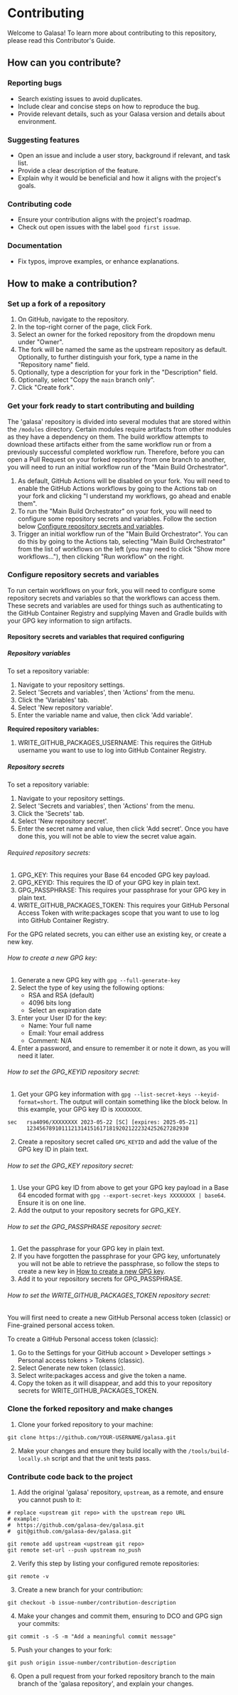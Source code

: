 # Contributing

Welcome to Galasa! To learn more about contributing to this repository, please read this Contributor's Guide.

## How can you contribute?

### Reporting bugs

- Search existing issues to avoid duplicates.
- Include clear and concise steps on how to reproduce the bug.
- Provide relevant details, such as your Galasa version and details about environment.

### Suggesting features

- Open an issue and include a user story, background if relevant, and task list.
- Provide a clear description of the feature.
- Explain why it would be beneficial and how it aligns with the project's goals.

### Contributing code

- Ensure your contribution aligns with the project's roadmap.
- Check out open issues with the label `good first issue`.

### Documentation

- Fix typos, improve examples, or enhance explanations.

## How to make a contribution?

### Set up a fork of a repository

1. On GitHub, navigate to the repository.
1. In the top-right corner of the page, click Fork.
1. Select an owner for the forked repository from the dropdown menu under "Owner".
1. The fork will be named the same as the upstream repository as default. Optionally, to further distinguish your fork, type a name in the "Repository name" field.
1. Optionally, type a description for your fork in the "Description" field.
1. Optionally, select "Copy the `main` branch only".
1. Click "Create fork".

### Get your fork ready to start contributing and building

The 'galasa' repository is divided into several modules that are stored within the `/modules` directory. Certain modules require artifacts from other modules as they have a dependency on them. The build workflow attempts to download these artifacts either from the same workflow run or from a previously successful completed workflow run. Therefore, before you can open a Pull Request on your forked repository from one branch to another, you will need to run an initial workflow run of the "Main Build Orchestrator".

1. As default, GitHub Actions will be disabled on your fork. You will need to enable the GitHub Actions workflows by going to the Actions tab on your fork and clicking "I understand my workflows, go ahead and enable them".
1. To run the "Main Build Orchestrator" on your fork, you will need to configure some repository secrets and variables. Follow the section below [Configure repository secrets and variables](#configure-repository-secrets-and-variables).
1. Trigger an initial workflow run of the "Main Build Orchestrator". You can do this by going to the Actions tab, selecting "Main Build Orchestrator" from the list of workflows on the left (you may need to click "Show more workflows..."), then clicking "Run workflow" on the right.

### Configure repository secrets and variables

To run certain workflows on your fork, you will need to configure some repository secrets and variables so that the workflows can access them. These secrets and variables are used for things such as authenticating to the GitHub Container Registry and supplying Maven and Gradle builds with your GPG key information to sign artifacts.

#### Repository secrets and variables that required configuring

##### Repository variables

To set a repository variable:
1. Navigate to your repository settings.
1. Select 'Secrets and variables', then 'Actions' from the menu.
1. Click the 'Variables' tab.
1. Select 'New repository variable'.
1. Enter the variable name and value, then click 'Add variable'.

**Required repository variables:**

1. WRITE_GITHUB_PACKAGES_USERNAME: This requires the GitHub username you want to use to log into GitHub Container Registry.

##### Repository secrets

To set a repository variable:
1. Navigate to your repository settings.
1. Select 'Secrets and variables', then 'Actions' from the menu.
1. Click the 'Secrets' tab.
1. Select 'New repository secret'.
1. Enter the secret name and value, then click 'Add secret'. Once you have done this, you will not be able to view the secret value again.

###### Required repository secrets:

1. GPG_KEY: This requires your Base 64 encoded GPG key payload.
1. GPG_KEYID: This requires the ID of your GPG key in plain text.
1. GPG_PASSPHRASE: This requires your passphrase for your GPG key in plain text.
1. WRITE_GITHUB_PACKAGES_TOKEN: This requires your GitHub Personal Access Token with write:packages scope that you want to use to log into GitHub Container Registry.

For the GPG related secrets, you can either use an existing key, or create a new key.

###### How to create a new GPG key:
1. Generate a new GPG key with `gpg --full-generate-key`
2. Select the type of key using the following options:
    * RSA and RSA (default)
    * 4096 bits long
    * Select an expiration date
3. Enter your User ID for the key:
    * Name: Your full name
    * Email: Your email address
    * Comment: N/A
4. Enter a password, and ensure to remember it or note it down, as you will need it later.

###### How to set the GPG_KEYID repository secret: 

1. Get your GPG key information with `gpg --list-secret-keys --keyid-format=short`. The output will contain something like the block below. In this example, your GPG key ID is `XXXXXXXX`. 
```
sec   rsa4096/XXXXXXXX 2023-05-22 [SC] [expires: 2025-05-21]
      123456789101112131415161718192021222324252627282930
```
2. Create a repository secret called `GPG_KEYID` and add the value of the GPG key ID in plain text.


###### How to set the GPG_KEY repository secret: 

1. Use your GPG key ID from above to get your GPG key payload in a Base 64 encoded format with `gpg --export-secret-keys XXXXXXXX | base64`. Ensure it is on one line.
1. Add the output to your repository secrets for GPG_KEY.

###### How to set the GPG_PASSPHRASE repository secret: 

1. Get the passphrase for your GPG key in plain text.
1. If you have forgotten the passphrase for your GPG key, unfortunately you will not be able to retrieve the passphrase, so follow the steps to create a new key in [How to create a new GPG key](#how-to-create-a-new-gpg-key).
1. Add it to your repository secrets for GPG_PASSPHRASE.

###### How to set the WRITE_GITHUB_PACKAGES_TOKEN repository secret: 

You will first need to create a new GitHub Personal access token (classic) or Fine-grained personal access token.

To create a GitHub Personal access token (classic):
1. Go to the Settings for your GitHub account > Developer settings > Personal access tokens > Tokens (classic). 
1. Select Generate new token (classic).
1. Select write:packages access and give the token a name.
1. Copy the token as it will disappear, and add this to your repository secrets for WRITE_GITHUB_PACKAGES_TOKEN.

<!-- To create a Fine-grained personal access token:
1. (TO DO)
1. ... add this to your repository secrets for WRITE_GITHUB_PACKAGES_TOKEN. -->

### Clone the forked repository and make changes
1. Clone your forked repository to your machine:
```
git clone https://github.com/YOUR-USERNAME/galasa.git
```
2. Make your changes and ensure they build locally with the `/tools/build-locally.sh` script and that the unit tests pass.

### Contribute code back to the project
1. Add the original 'galasa' repository, `upstream`, as a remote, and ensure you cannot push to it:
```
# replace <upstream git repo> with the upstream repo URL
# example:
#  https://github.com/galasa-dev/galasa.git
#  git@github.com/galasa-dev/galasa.git

git remote add upstream <upstream git repo>
git remote set-url --push upstream no_push
```
2. Verify this step by listing your configured remote repositories:
```
git remote -v
```
3. Create a new branch for your contribution:
```
git checkout -b issue-number/contribution-description
```
4. Make your changes and commit them, ensuring to DCO and GPG sign your commits:
```
git commit -s -S -m "Add a meaningful commit message"
```
5. Push your changes to your fork:
```
git push origin issue-number/contribution-description
```
6. Open a pull request from your forked repository branch to the main branch of the 'galasa repository', and explain your changes.
